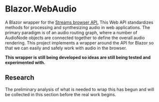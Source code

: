 # Blazor.WebAudio
A Blazor wrapper for the [Streams browser API.](https://www.w3.org/TR/webaudio/)
This Web API standardizes methods for processing and synthesizing audio in web applications. The primary paradigm is of an audio routing graph, where a number of AudioNode objects are connected together to define the overall audio rendering. This project implements a wrapper around the API for Blazor so that we can easily and safely work with audio in the browser.

**This wrapper is still being developed so ideas are still being tested and experimented with.**

## Research
The preliminary analysis of what is needed to wrap this has begun and will be collected in this section before the real work begins.

